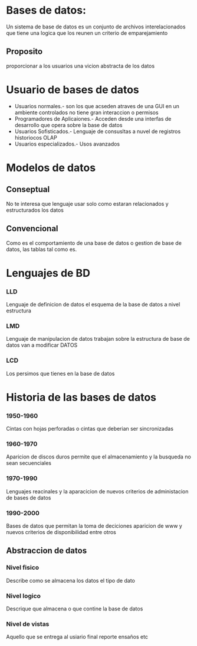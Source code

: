 # Bases de datos:
Un sistema de base de datos es un conjunto de archivos interelacionados que tiene una logica que los reunen un criterio de emparejamiento
## Proposito
proporcionar a los usuarios una vicion abstracta de los datos
# Usuario de bases de datos
* Usuarios normales.- son los que acseden atraves de una GUI en un ambiente controlados no tiene gran interaccion o permisos
* Programadores de Aplicaiones.- Acceden desde una interfas de desarrollo que opera sobre la base de datos
* Usuarios Sofisticados.- Lenguaje de consusltas a nuvel de registros historiocos OLAP
* Usuarios especializados.- Usos avanzados 
# Modelos de datos
## Conseptual
No te interesa que lenguaje usar solo como estaran relacionados y estructurados los datos
## Convencional
Como es el comportamiento de una base de datos o gestion de base de datos, las tablas tal como es.
# Lenguajes de BD
### LLD
Lenguaje de definicion de datos el esquema de la base de datos a nivel estructura
### LMD
Lenguaje de manipulacion de datos trabajan sobre la estructura de base de datos van a modificar DATOS 
### LCD 
Los persimos que tienes en la base de datos
# Historia de las bases de datos
### 1950-1960
Cintas con hojas perforadas o cintas que deberian ser sincronizadas  

### 1960-1970
Aparicion de discos duros permite que el almacenamiento y la busqueda no sean secuenciales

### 1970-1990
Lenguajes reacinales y la aparacicion de nuevos criterios de administacion de bases de datos

### 1990-2000
Bases de datos que permitan la toma de deciciones aparicion de www y nuevos criterios de disponibilidad entre otros

## Abstraccion de datos
### Nivel fisico
Describe como se almacena los datos el tipo de dato
### Nivel logico
Descrique que almacena o que contine la base de datos
### Nivel de vistas
Aquello que se entrega al usiario final reporte ensaños etc

